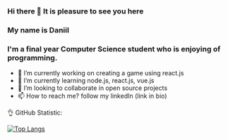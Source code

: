 ### Hi there 👋 It is pleasure to see you here 

### My name is Daniil
### I'm a final year Computer Science student who is enjoying of programming.


- 🔭 I’m currently working on creating a game using react.js
- 🌱 I’m currently learning node.js, react.js, vue.js
- 👯 I’m looking to collaborate in open source projects
- 📫 How to reach me? follow my linkedIn (link in bio)




:ok_hand: GitHub Statistic:


[![Top Langs](https://github-readme-stats.vercel.app/api/top-langs/?username=DanFalcon225&layout=compact)](https://github.com/anuraghazra/github-readme-stats)

